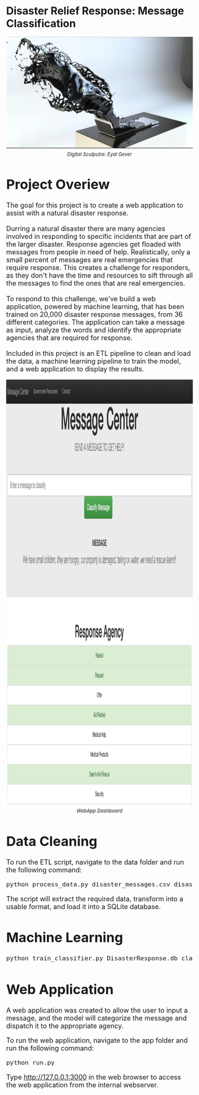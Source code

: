 # Disaster Relief Response: Message Classification

<font size='4'>

<center>

<p align="center">
    <img src="images/eyalgever.png" width="700" height="300">
    <br>
    <font size='2'><em>Digital Sculputre: Eyal Gever</em></font>
</p>

</center>


# Project Overiew
The goal for this project is to create a web application to assist with a natural disaster response.<br>
<br>
Durring a natural disaster there are many agencies involved in responding to specific incidents that are part of the larger disaster.  Response agencies get floaded with messages from people in need of help.  Realistically, only a small percent of messages are real emergencies that require response.  This creates a challenge for responders, as they don't have the time and resources to sift through all the messages to find the ones that are real emergencies.<br>
<br>
To respond to this challenge, we've build a web application, powered by machine learning, that has been trained on 20,000 disaster response messages, from 36 different categories.  The application can take a message as input, analyze the words and identify the appropriate agencies that are required for response.<br>
<br>
Included in this project is an ETL pipeline to clean and load the data, a machine learning pipeline to train the model, and a web application to display the results.<br>
<center>

<p align="center">
    <img src="images/message_response.png" width="649" height="1145">
    <br>
    <font size='2'><em>WebApp Dashboard</em></font>
</p>

</center>


# Data Cleaning


 To run the ETL script, navigate to the data folder and run the following command:
```bash
python process_data.py disaster_messages.csv disaster_categories.csv disaster_response.db
```
The script will extract the required data, transform into a usable format, and load it into a SQLite database.

# Machine Learning

```bash
python train_classifier.py DisasterResponse.db classifier.pkl
```

# Web Application
A web application was created to allow the user to input a message, and the model will categorize the message and dispatch it to the appropriate agency.

To run the web application, navigate to the app folder and run the following command:
```bash
python run.py
```
Type http://127.0.0.1:3000 in the web browser to access the web application from the internal webserver.

</font>